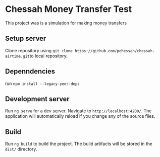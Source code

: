 # Chessah Money Transfer Test

This project was is a simulation for making money transfers

## Setup server
Clone repository using `git clone https://github.com/pchessah/chessah-airtime.git`to local repository.

## Depenndencies

run `npm install --legacy-peer-deps`

## Development server

Run `ng serve` for a dev server. Navigate to `http://localhost:4200/`. The application will automatically reload if you change any of the source files.

## Build

Run `ng build` to build the project. The build artifacts will be stored in the `dist/` directory.



